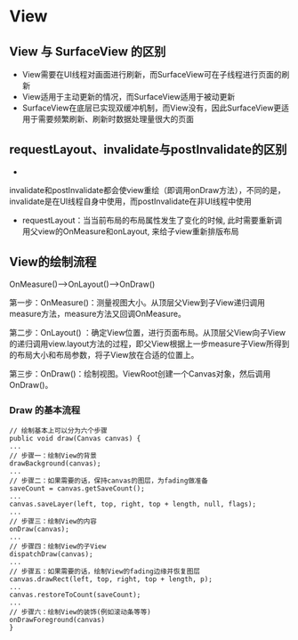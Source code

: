 # View

## View 与 SurfaceView 的区别

* View需要在UI线程对画面进行刷新，而SurfaceView可在子线程进行页面的刷新
* View适用于主动更新的情况，而SurfaceView适用于被动更新
* SurfaceView在底层已实现双缓冲机制，而View没有，因此SurfaceView更适用于需要频繁刷新、刷新时数据处理量很大的页面

## requestLayout、invalidate与postInvalidate的区别

*

invalidate和postInvalidate都会使view重绘（即调用onDraw方法），不同的是，invalidate是在UI线程自身中使用，而postInvalidate在非UI线程中使用

* requestLayout：当当前布局的布局属性发生了变化的时候, 此时需要重新调用父view的OnMeasure和onLayout, 来给子view重新排版布局

## View的绘制流程

OnMeasure()——>OnLayout()——>OnDraw()

第一步：OnMeasure()：测量视图大小。从顶层父View到子View递归调用measure方法，measure方法又回调OnMeasure。

第二步：OnLayout()
：确定View位置，进行页面布局。从顶层父View向子View的递归调用view.layout方法的过程，即父View根据上一步measure子View所得到的布局大小和布局参数，将子View放在合适的位置上。

第三步：OnDraw()：绘制视图。ViewRoot创建一个Canvas对象，然后调用OnDraw()。

### Draw 的基本流程

```
// 绘制基本上可以分为六个步骤
public void draw(Canvas canvas) {
...
// 步骤一：绘制View的背景
drawBackground(canvas);
...
// 步骤二：如果需要的话，保持canvas的图层，为fading做准备
saveCount = canvas.getSaveCount();
...
canvas.saveLayer(left, top, right, top + length, null, flags);
...
// 步骤三：绘制View的内容
onDraw(canvas);
...
// 步骤四：绘制View的子View
dispatchDraw(canvas);
...
// 步骤五：如果需要的话，绘制View的fading边缘并恢复图层
canvas.drawRect(left, top, right, top + length, p);
...
canvas.restoreToCount(saveCount);
...
// 步骤六：绘制View的装饰(例如滚动条等等)
onDrawForeground(canvas)
}
```